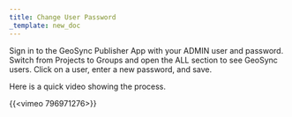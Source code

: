 ```yaml
---
title: Change User Password
_template: new_doc
---
```



Sign in to the GeoSync Publisher App with your ADMIN user and password.  Switch from Projects to Groups and open the ALL section to see GeoSync users.  Click on a user, enter a new password, and save.

Here is a quick video showing the process.

{{<vimeo 796971276>}}
